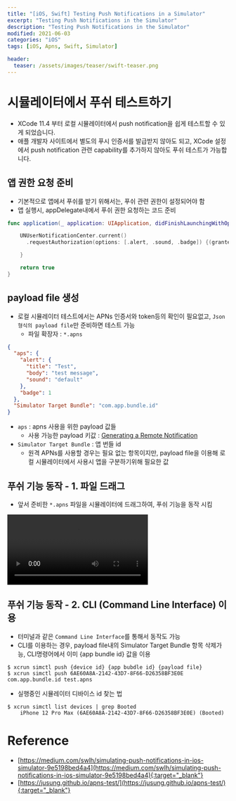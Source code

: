 ```yaml
---
title: "[iOS, Swift] Testing Push Notifications in a Simulator"
excerpt: "Testing Push Notifications in the Simulator"
description: "Testing Push Notifications in the Simulator"
modified: 2021-06-03
categories: "iOS"
tags: [iOS, Apns, Swift, Simulator]

header:
  teaser: /assets/images/teaser/swift-teaser.png
---
```


# 시뮬레이터에서 푸쉬 테스트하기

- XCode 11.4 부터 로컬 시뮬레이터에서 push notification을 쉽게 테스트할 수 있게 되었습니다.
- 애플 개발자 사이트에서 별도의 푸시 인증서를 발급받지 않아도 되고, XCode 설정에서 push notification 관련 capability를 추가하지 않아도 푸쉬 테스트가 가능합니다.

## 앱 권한 요청 준비
- 기본적으로 앱에서 푸쉬를 받기 위해서는, 푸쉬 관련 권한이 설정되어야 함
- 앱 실행시, appDelegate내에서 푸쉬 권한 요청하는 코드 준비
```swift
func application(_ application: UIApplication, didFinishLaunchingWithOptions launchOptions: [UIApplication.LaunchOptionsKey: Any]?) -> Bool {

    UNUserNotificationCenter.current()
      .requestAuthorization(options: [.alert, .sound, .badge]) {(granted, error) in

    }

    return true
}
```

## payload file 생성
- 로컬 시뮬레이터 테스트에서는 APNs 인증서와 token등의 확인이 필요없고, `Json형식의 payload file`만 준비하면 테스트 가능
    - 파일 확장자 : `*.apns`
```json
{
  "aps": {
    "alert": {
      "title": "Test",
      "body": "test message",
      "sound": "default"
    },
    "badge": 1
  },
  "Simulator Target Bundle": "com.app.bundle.id"
}
```
- `aps` : apns 사용을 위한 payload 값들
    - 사용 가능한 payload 키값  : [Generating a Remote Notification](https://developer.apple.com/documentation/usernotifications/setting_up_a_remote_notification_server/generating_a_remote_notification)
-  `Simulator Target Bundle` : 앱 번들 id
    -  원격 APNs를 사용할 경우는 필요 없는 항목이지만, payload file을 이용해 로컬 시뮬레이터에서 사용시 앱을 구분하기위해 필요한 값

## 푸쉬 기능 동작 - 1. 파일 드래그
- 앞서 준비한 `*.apns` 파일을 시뮬레이터에 드래그하여, 푸쉬 기능을 동작 시킴
<video width="320" autoplay loop>
  <source src="/assets/images/post/ios/push_notification_simulator.mov" type="video/mp4">
</video>

## 푸쉬 기능 동작 - 2. CLI (Command Line Interface) 이용
- 터미널과 같은 `Command Line Interface`를 통해서 동작도 가능
- CLI를 이용하는 경우, payload file내의 Simulator Target Bundle 항목 삭제가능, CLI명령어에서 이미 {app bundle id} 값을 이용
```shell
$ xcrun simctl push {device id} {app bubdle id} {payload file}
$ xcrun simctl push 6AE60A8A-2142-43D7-8F66-D26358BF3E0E com.app.bundle.id test.apns
```

- 실행중인 시뮬레이터 디바이스 id 찾는 법
```shell
$ xcrun simctl list devices | grep Booted
    iPhone 12 Pro Max (6AE60A8A-2142-43D7-8F66-D26358BF3E0E) (Booted)
```

# Reference
- [https://medium.com/swlh/simulating-push-notifications-in-ios-simulator-9e5198bed4a4](https://medium.com/swlh/simulating-push-notifications-in-ios-simulator-9e5198bed4a4){:target="_blank"}
- [https://jusung.github.io/apns-test/](https://jusung.github.io/apns-test/){:target="_blank"}
